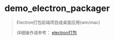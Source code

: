 # demo_electron_packager
>Electron打包前端项目成桌面应用(win/mac)
>
>详细操作请参考： [electron打包](https://github.com/Kidd-Ye/Kidd.github.io/blob/master/package.md)
>
